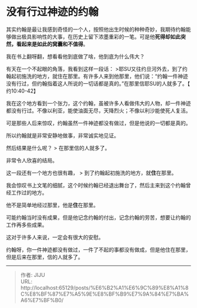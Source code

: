 # 没有行过神迹的约翰


其实约翰是最让我感到奇怪的一个人，按照他出生时候的种种奇妙，我期待约翰能够做出极具影响性的大事，在历史上留下浓墨重彩的一笔。可是他**死得却如此突然，看起来是如此的窝囊和不值得**。

我在书上翻呀翻，想看看他到底做了啥，他到底为什么伟大？

有天在一个不起眼的角落，我看到这样一段话：
 &gt;耶SU又往约旦河外去，到了约翰起初施洗的地方，就住在那里。有许多人来到他那里，他们说：“约翰一件神迹没有行过，但约翰指着这人所说的一切话都是真的。”在那里信耶SU的人就多了。【 约10:40-42】

我在这个地方看到一个张力，这个约翰，虽被许多人看做伟大的人物，却一件神迹都没有行过。不像以利亚，能使油面无尽，天降烈火；不像以利沙能使死人复活。

可是那些人后来惊叹，约翰虽然一件神迹都没有做过，但是他说的一切都是真的。

所以约翰就是非常安静地做事，非常诚实地见证。

然后结果是什么呢？
&gt; 在那里信的人就多了。

非常令人欣喜的结局。

这一段还有一个地方也很有趣，
&gt; 到了约翰起初施洗的地方，就**住**在那里。

我会惊叹书上文笔的细腻，这个时候约翰已经退出舞台了，然后主来到这个约翰曾经工作过的地方。

他不是简单地经过那里，他是**住**在那里。

可能约翰当时没有成果，但是他记念约翰的付出，记念约翰的劳苦，想要让约翰的工作再多些成果。

这对于许多人来说，一定会有很大的安慰。

约翰呀，你一件神迹都没有做过，一件了不起的事都没有做成，但是他住在那里，但是后来在那里，信的人就多了。



---

> 作者: JIJU  
> URL: http://localhost:65129/posts/%E6%B2%A1%E6%9C%89%E8%A1%8C%E8%BF%87%E7%A5%9E%E8%BF%B9%E7%9A%84%E7%BA%A6%E7%BF%B0/  

